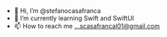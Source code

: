 - 👋 Hi, I’m @stefanocasafranca
- 🌱 I’m currently learning Swift and SwiftUI
- 📫 How to reach me ...scasafrancal01@gmail.com
